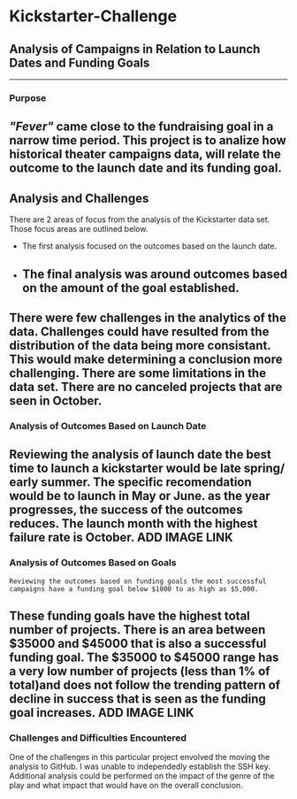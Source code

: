# Kickstarter-Challenge
## Analysis of Campaigns in Relation to Launch Dates and Funding Goals
---
### Purpose
_"Fever"_ came close to the fundraising goal in a narrow time period. This project is to analize how historical theater campaigns data, will relate the outcome to the launch date and its funding goal.
---
## Analysis and Challenges
There are 2 areas of focus from the analysis of the Kickstarter data set. Those focus areas are outlined below.  
* The first analysis focused on the outcomes based on the launch date.
* The final analysis was around outcomes based on the amount of the goal established.
  ---
There were few challenges in the analytics of the data. Challenges could have resulted from the distribution of the data being more consistant. This would make determining a conclusion more challenging. There are some limitations in the data set. There are no canceled projects that are seen in October.  
---
### Analysis of Outcomes Based on Launch Date
Reviewing the analysis of launch date the best time to launch a kickstarter would be late spring/ early summer.
The specific recomendation would be to launch in May or June. as the year progresses, the success of the outcomes reduces. 
The launch month with the highest failure rate is October. 
ADD IMAGE LINK
---
### Analysis of Outcomes Based on Goals
	Reviewing the outcomes based on funding goals the most successful campaigns have a funding goal below $1000 to as high as $5,000. 
These funding goals have the highest total number of projects. There is an area between $35000 and $45000 that is also a successful funding goal. 
The $35000 to $45000 range has a very low number of projects (less than 1% of total)and does not follow the trending pattern of decline 
in success that is seen as the funding goal increases. 
ADD IMAGE LINK
---
### Challenges and Difficulties Encountered
One of the challenges in this particular project envolved the moving the analysis to GitHub. I was unable to independedly establish the SSH key.
Additional analysis could be performed on the impact of the genre of the play and what impact that would have on the overall conclusion.
